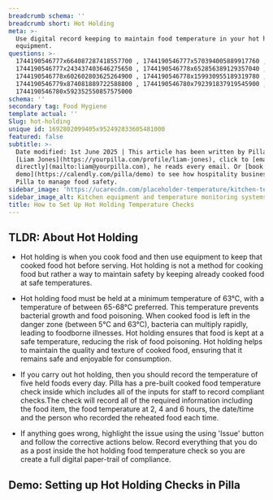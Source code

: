 ```yaml
---
breadcrumb schema: ''
breadcrumb short: Hot Holding
meta: >-
  Use digital record keeping to maintain food temperature in your hot holding
  equipment. 
questions: >-
  1744190546777x664087287418557700 , 1744190546777x570394005889917760 ,
  1744190546777x243437403646275650 , 1744190546778x652856389129357040 ,
  1744190546778x602602803625264900 , 1744190546778x159930955189319780 ,
  1744190546779x874081889722588800 , 1744190546780x792391837919545900 ,
  1744190546780x592352550857575000
schema: ''
secondary tag: Food Hygiene
template actual: ''
Slug: hot-holding
unique id: 1692802099405x952492833605481000
featured: false
subtitle: >-
  Date modified: 1st June 2025 | This article has been written by Pilla Founder,
  [Liam Jones](https://yourpilla.com/profile/liam-jones), click to [email Liam
  directly](mailto:liam@yourpilla.com), he reads every email. Or [book a
  demo](https://calendly.com/pilla/demo) to see how hospitality businesses use
  Pilla to manage food safety.
sidebar_image: 'https://ucarecdn.com/placeholder-temperature/kitchen-temperature.jpg'
sidebar_image_alt: Kitchen equipment and temperature monitoring systems
title: How to Set Up Hot Holding Temperature Checks
---
```

## TLDR: About Hot Holding&nbsp;

 - Hot holding is when you cook food and then use equipment to keep that cooked food hot before serving. Hot holding is not a method for cooking food but rather a way to maintain safety by keeping already cooked food at safe temperatures.
- Hot holding food must be held at a minimum temperature of 63°C, with a temperature of between 65-68°C preferred. This temperature&nbsp;prevents bacterial growth and food poisoning. When cooked food is left in the danger zone (between 5°C and 63°C), bacteria can multiply rapidly, leading to foodborne illnesses. Hot holding ensures that food is kept at a safe temperature, reducing the risk of food poisoning. Hot holding helps to maintain the quality and texture of cooked food, ensuring that it remains safe and enjoyable for consumption.&nbsp;

 - If you carry out hot holding, then you should record the temperature of five held foods every day. Pilla has a pre-built cooked food temperature check inside which includes all of the inputs for staff to record compliant checks.The check will record all of the required information including the food item, the food temperature at 2, 4 and 6 hours, the date/time and the person who recorded the reheated food each time.

 - If anything goes wrong, highlight the issue using the using 'Issue' button and follow the corrective actions below. Record everything that you do as a post inside the hot holding food temperature check so you are create a full digital paper-trail of compliance.

 ## Demo: Setting up Hot Holding Checks in Pilla
